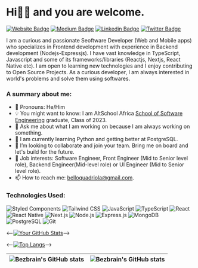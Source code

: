 # Hi👋🏾 and you are welcome.

[![Website Badge](https://img.shields.io/badge/-olawalequad.com-000000?style=for-the-badge&logo=Google-Chrome&logoColor=white&link=https://linktr.ee/olawalequadri)](https://linktr.ee/olawalequadri) [![Medium Badge](https://img.shields.io/badge/-Articles-12100E?style=for-the-badge&logo=medium&logoColor=white&link=https://medium.com/@belloquadriolawale)](https://medium.com/@belloquadriolawale) [![Linkedin Badge](https://img.shields.io/badge/-olabezbrain-blue?style=for-the-badge&logo=Linkedin&logoColor=white&link=https://www.linkedin.com/in/olabezbrain)](https://www.linkedin.com/in/olabezbrain) [![Twitter Badge](https://img.shields.io/badge/-@oladottcom-1ca0f1?style=for-the-badge&logo=twitter&logoColor=white&link=https://twitter.com/iambolajiayo)](https://twitter.com/oladottcom)

I am a curious and passionate Seoftware Developer (Web and Mobile apps) who specializes in Frontend development with experience in Backend development (Nodejs-Expressjs). I have vast knowledge in TypeScript, Javascript and some of its frameworks/libraries (Reactjs, Nextjs, React Native etc). I am open to learning new technologies and I enjoy contributing to Open Source Projects. As a curious developer, I am always interested in world's problems and solve them using softwares.

### A summary about me:

- 👨 Pronouns: He/Him
- 💡 You might want to know: I am AltSchool Africa [School of Software Engineering](https://altschoolafrica.com/schools/engineering) graduate, Class of 2023.
- 💬 Ask me about what I am working on because I am always working on something.
- 🌱 I am currently learning Python and getting better at PostgreSQL.
- 👯 I’m looking to collaborate and join your team. Bring me on board and let's build for the future.
- 💼 Job interests: Software Engineer, Front Engineer (Mid to Senior level role), Backend Engineer(Mid-level role) or UI Engineer (Mid to Senior level role).
- 📫 How to reach me: belloquadriola@gmail.com.

### Technologies Used:
![Styled Components](https://img.shields.io/badge/Styled_Components-DB7093?style=flat-square&logo=styled-components&logoColor=white)
![Tailwind CSS](https://img.shields.io/badge/Tailwind_CSS-38B2AC?style=flat-square&logo=tailwind-css&logoColor=white)
![JavaScript](https://img.shields.io/badge/JavaScript-F7DF1E?style=flat-square&logo=javascript&logoColor=black)
![TypeScript](https://img.shields.io/badge/TypeScript-3178C6?style=flat-square&logo=typescript&logoColor=white)
![React](https://img.shields.io/badge/React-61DAFB?style=flat-square&logo=react&logoColor=white)
![React Native](https://img.shields.io/badge/React_Native-61DAFB?style=flat-square&logo=react&logoColor=white)
![Next.js](https://img.shields.io/badge/Next.js-000000?style=flat-square&logo=next.js&logoColor=white)
![Node.js](https://img.shields.io/badge/Node.js-339933?style=flat-square&logo=node.js&logoColor=white)
![Express.js](https://img.shields.io/badge/Express.js-000000?style=flat-square&logo=express&logoColor=white)
![MongoDB](https://img.shields.io/badge/MongoDB-47A248?style=flat-square&logo=mongodb&logoColor=white)
![PostgreSQL](https://img.shields.io/badge/PostgreSQL-336791?style=flat-square&logo=postgresql&logoColor=white)
![Git](https://img.shields.io/badge/Git-F05032?style=flat-square&logo=git&logoColor=white)

  <--[![Your GitHub Stats](https://github-readme-stats.vercel.app/api?username=bezbrain&show_icons=true&theme=radical)](https://github.com/anuraghazra/github-readme-stats)-->
  <!--![Your GitHub Contributions](https://github-readme-streak-stats.herokuapp.com/?user=bezbrain)-->
  <--[![Top Langs](https://github-readme-stats-git-masterrstaa-rickstaa.vercel.app/api/top-langs/?username=bezbrain&theme=tokyonight)](https://github.com/anuraghazra/github-readme-stats)-->

  | <img align="center" src="https://github-readme-stats.vercel.app/api?username=bezbrain&show_icons=true&include_all_commits=true&hide_border=true" alt="Bezbrain's GitHub stats" /> | <img align="center" src="https://github-readme-stats.vercel.app/api/top-langs/?username=bezbrain&langs_count=8&layout=compact&hide_border=true" alt="Bezbrain's GitHub stats" /> |
| ------------- | ------------- |

<!--
**bezbrain/bezbrain** is a ✨ _special_ ✨ repository because its `README.md` (this file) appears on your GitHub profile.

Here are some ideas to get you started:

- 🔭 I’m currently working on my Portfolio
- 🌱 I’m currently learning React.js
- 👯 I’m looking to collaborate on ...
- 🤔 I’m looking for help with ...
- 💬 Ask me about ...
- 📫 How to reach me: ...
- 😄 Pronouns: ...
- ⚡ Fun fact: ...
-->
